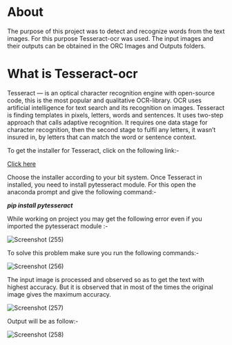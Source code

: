 # About

The purpose of this project was to detect and recognize words from the text images. For this purpose Tesseract-ocr was used. The input images and their outputs can be obtained in the ORC Images and Outputs folders.

# What is Tesseract-ocr

Tesseract — is an optical character recognition engine with open-source code, this is the most popular and qualitative OCR-library.
OCR uses artificial intelligence for text search and its recognition on images.
Tesseract is finding templates in pixels, letters, words and sentences. It uses two-step approach that calls adaptive recognition. It requires one data stage for character recognition, then the second stage to fulfil any letters, it wasn’t insured in, by letters that can match the word or sentence context.

To get the installer for Tesseract, click on the following link:-

[Click here](https://github.com/UB-Mannheim/tesseract/wiki)

Choose the installer according to your bit system. Once Tesseract in installed, you need to install pytesseract module. For this open the anaconda prompt and give the following command:-

**_pip install pytesseract_**

While working on project you may get the following error even if you imported the pytesseract module :-

![Screenshot (255)](https://user-images.githubusercontent.com/54469035/78990959-6844d700-7b55-11ea-8793-ec684d808f5c.png)

To solve this problem make sure you run the following commands:-

![Screenshot (256)](https://user-images.githubusercontent.com/54469035/78991181-fb7e0c80-7b55-11ea-9d36-cf9beb0cce20.png)

The input image is processed and observed so as to get the text with highest accuracy. But it is observed that in most of the times the original image gives the maximum accuracy.

![Screenshot (257)](https://user-images.githubusercontent.com/54469035/78991669-1a30d300-7b57-11ea-9cef-045e7e17f5e6.png)

Output will be as follow:-

![Screenshot (258)](https://user-images.githubusercontent.com/54469035/78991896-a216dd00-7b57-11ea-8cc1-5e3f6d885cdb.png)
